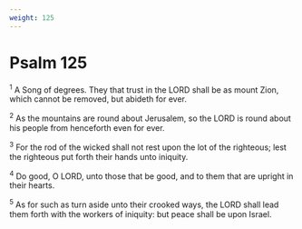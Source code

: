 ```yaml
---
weight: 125
---
```


# Psalm 125

<sup>1</sup> A Song of degrees. They that trust in the LORD shall be as mount Zion, which cannot be removed, but abideth for ever. 

<sup>2</sup> As the mountains are round about Jerusalem, so the LORD is round about his people from henceforth even for ever. 

<sup>3</sup> For the rod of the wicked shall not rest upon the lot of the righteous; lest the righteous put forth their hands unto iniquity. 

<sup>4</sup> Do good, O LORD, unto those that be good, and to them that are upright in their hearts. 

<sup>5</sup> As for such as turn aside unto their crooked ways, the LORD shall lead them forth with the workers of iniquity: but peace shall be upon Israel. 


